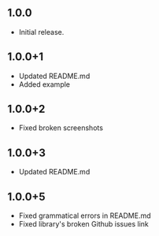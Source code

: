 ## 1.0.0

* Initial release.

## 1.0.0+1

* Updated README.md
* Added example

## 1.0.0+2

* Fixed broken screenshots

## 1.0.0+3

* Updated README.md 

## 1.0.0+5

* Fixed grammatical errors in README.md
* Fixed library's broken Github issues link
